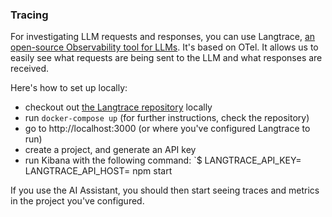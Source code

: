 ### Tracing

For investigating LLM requests and responses, you can use Langtrace, [an open-source Observability tool for LLMs](https://langtrace.ai/). It's based on OTel. It allows us to easily see what requests are being sent to the LLM and what responses are received.

Here's how to set up locally:

- checkout out [the Langtrace repository](https://github.com/Scale3-Labs/langtrace) locally
- run `docker-compose up` (for further instructions, check the repository)
- go to http://localhost:3000 (or where you've configured Langtrace to run)
- create a project, and generate an API key
- run Kibana with the following command: `$ LANGTRACE_API_KEY=<my-api-key> LANGTRACE_API_HOST=<langtrace-host> npm start

If you use the AI Assistant, you should then start seeing traces and metrics in the project you've configured.
